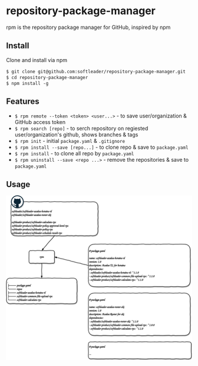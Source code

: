 # repository-package-manager

rpm is the repository package manager for GitHub, inspired by npm

## Install

Clone and install via npm

```
$ git clone git@github.com:softleader/repository-package-manager.git
$ cd repository-package-manager
$ npm install -g
```

## Features

- `$ rpm remote --token <token> <user...>` - to save user/organization & GitHub access token
- `$ rpm search [repo]` - to serch repository on regiested user/organization's github, shows branches & tags
- `$ rpm init` - initial `package.yaml` & `.gitignore`
- `$ rpm install --save [repo...]` - to clone repo & save to `package.yaml`
- `$ rpm install` - to clone all repo by `package.yaml`
- `$ rpm uninstall --save <repo ...>` - remove the repositories & save to `package.yaml`

## Usage

![](./doc/overview.svg)

